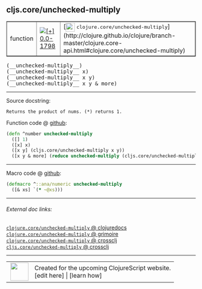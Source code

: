 ## cljs.core/unchecked-multiply



 <table border="1">
<tr>
<td>function</td>
<td><a href="https://github.com/cljsinfo/cljs-api-docs/tree/0.0-1798"><img valign="middle" alt="[+] 0.0-1798" title="Added in 0.0-1798" src="https://img.shields.io/badge/+-0.0--1798-lightgrey.svg"></a> </td>
<td>
[<img height="24px" valign="middle" src="http://i.imgur.com/1GjPKvB.png"> <samp>clojure.core/unchecked-multiply</samp>](http://clojure.github.io/clojure/branch-master/clojure.core-api.html#clojure.core/unchecked-multiply)
</td>
</tr>
</table>


 <samp>
(__unchecked-multiply__)<br>
</samp>
 <samp>
(__unchecked-multiply__ x)<br>
</samp>
 <samp>
(__unchecked-multiply__ x y)<br>
</samp>
 <samp>
(__unchecked-multiply__ x y & more)<br>
</samp>

---





Source docstring:

```
Returns the product of nums. (*) returns 1.
```


Function code @ [github](https://github.com/clojure/clojurescript/blob/r3255/src/main/cljs/cljs/core.cljs#L2265-L2270):

```clj
(defn ^number unchecked-multiply
  ([] 1)
  ([x] x)
  ([x y] (cljs.core/unchecked-multiply x y))
  ([x y & more] (reduce unchecked-multiply (cljs.core/unchecked-multiply x y) more)))
```

<!--
Repo - tag - source tree - lines:

 <pre>
clojurescript @ r3255
└── src
    └── main
        └── cljs
            └── cljs
                └── <ins>[core.cljs:2265-2270](https://github.com/clojure/clojurescript/blob/r3255/src/main/cljs/cljs/core.cljs#L2265-L2270)</ins>
</pre>

-->

---

Macro code @ [github](https://github.com/clojure/clojurescript/blob/r3255/src/main/clojure/cljs/core.clj#L460-L461):

```clj
(defmacro ^::ana/numeric unchecked-multiply
  ([& xs] `(* ~@xs)))
```

<!--
Repo - tag - source tree - lines:

 <pre>
clojurescript @ r3255
└── src
    └── main
        └── clojure
            └── cljs
                └── <ins>[core.clj:460-461](https://github.com/clojure/clojurescript/blob/r3255/src/main/clojure/cljs/core.clj#L460-L461)</ins>
</pre>
-->

---


###### External doc links:

[`clojure.core/unchecked-multiply` @ clojuredocs](http://clojuredocs.org/clojure.core/unchecked-multiply)<br>
[`clojure.core/unchecked-multiply` @ grimoire](http://conj.io/store/v1/org.clojure/clojure/1.7.0-beta3/clj/clojure.core/unchecked-multiply/)<br>
[`clojure.core/unchecked-multiply` @ crossclj](http://crossclj.info/fun/clojure.core/unchecked-multiply.html)<br>
[`cljs.core/unchecked-multiply` @ crossclj](http://crossclj.info/fun/cljs.core.cljs/unchecked-multiply.html)<br>

---

 <table>
<tr><td>
<img valign="middle" align="right" width="48px" src="http://i.imgur.com/Hi20huC.png">
</td><td>
Created for the upcoming ClojureScript website.<br>
[edit here] | [learn how]
</td></tr></table>

[edit here]:https://github.com/cljsinfo/cljs-api-docs/blob/master/cljsdoc/cljs.core_unchecked-multiply.cljsdoc
[learn how]:https://github.com/cljsinfo/cljs-api-docs/wiki/cljsdoc-files

<!--

This information was too distracting to show to readers, but I'll leave it
commented here since it is helpful to:

- pretty-print the data used to generate this document
- and show how to retrieve that data



The API data for this symbol:

```clj
{:return-type number,
 :ns "cljs.core",
 :name "unchecked-multiply",
 :signature ["[]" "[x]" "[x y]" "[x y & more]"],
 :history [["+" "0.0-1798"]],
 :type "function",
 :full-name-encode "cljs.core_unchecked-multiply",
 :source {:code "(defn ^number unchecked-multiply\n  ([] 1)\n  ([x] x)\n  ([x y] (cljs.core/unchecked-multiply x y))\n  ([x y & more] (reduce unchecked-multiply (cljs.core/unchecked-multiply x y) more)))",
          :title "Function code",
          :repo "clojurescript",
          :tag "r3255",
          :filename "src/main/cljs/cljs/core.cljs",
          :lines [2265 2270]},
 :extra-sources [{:code "(defmacro ^::ana/numeric unchecked-multiply\n  ([& xs] `(* ~@xs)))",
                  :title "Macro code",
                  :repo "clojurescript",
                  :tag "r3255",
                  :filename "src/main/clojure/cljs/core.clj",
                  :lines [460 461]}],
 :full-name "cljs.core/unchecked-multiply",
 :clj-symbol "clojure.core/unchecked-multiply",
 :docstring "Returns the product of nums. (*) returns 1."}

```

Retrieve the API data for this symbol:

```clj
;; from Clojure REPL
(require '[clojure.edn :as edn])
(-> (slurp "https://raw.githubusercontent.com/cljsinfo/cljs-api-docs/catalog/cljs-api.edn")
    (edn/read-string)
    (get-in [:symbols "cljs.core/unchecked-multiply"]))
```

-->
